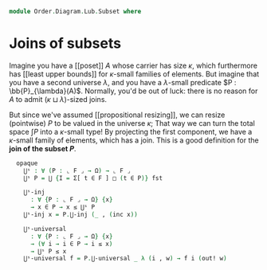 <!--
```agda
open import Cat.Prelude

open import Order.Diagram.Lub
open import Order.Base

import Order.Diagram.Lub.Reasoning as Lubs
import Order.Reasoning
```
-->

```agda
module Order.Diagram.Lub.Subset where
```

# Joins of subsets

Imagine you have a [[poset]] $A$ whose carrier has size $\kappa$, which
furthermore has [[least upper bounds]] for $\kappa$-small families of
elements. But imagine that you have a second universe $\lambda$, and you
have a $\lambda$-small predicate $P : \bb{P}_{\lambda}(A)$. Normally,
you'd be out of luck: there is no reason for $A$ to admit $(\kappa
\sqcup \lambda)$-sized joins.

But since we've assumed [[propositional resizing]], we can resize
(pointwise) $P$ to be valued in the universe $\kappa$; That way we can
turn the total space $\int P$ into a $\kappa$-small type! By projecting
the first component, we have a $\kappa$-small family of elements, which
has a join. This is a good definition for the **join of the subset
$P$**.

<!--
```agda
module
  Join-subsets
    {o ℓ} (F : Poset o ℓ)
    {⋃ : {I : Type o} (f : I → ⌞ F ⌟) → ⌞ F ⌟}
    (⋃-lubs : ∀ {I} f → is-lub F f (⋃ {I} f))
  where
  open Order.Reasoning F
  private module P = Lubs.Lubs F ⋃-lubs
```
-->

```agda
  opaque
    ⋃ˢ : ∀ (P : ⌞ F ⌟ → Ω) → ⌞ F ⌟
    ⋃ˢ P = ⋃ {I = Σ[ t ∈ F ] □ (t ∈ P)} fst

    ⋃ˢ-inj
      : ∀ {P : ⌞ F ⌟ → Ω} {x}
      → x ∈ P → x ≤ ⋃ˢ P
    ⋃ˢ-inj x = P.⋃-inj (_ , (inc x))

    ⋃ˢ-universal
      : ∀ {P : ⌞ F ⌟ → Ω} {x}
      → (∀ i → i ∈ P → i ≤ x)
      → ⋃ˢ P ≤ x
    ⋃ˢ-universal f = P.⋃-universal _ λ (i , w) → f i (out! w)
```
